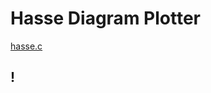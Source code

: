 # Hasse Diagram Plotter
[hasse.c](https://github.com/withalliam/Discrete_Mathematics/blob/main/PA3/hasse.c) <br/>

## !
